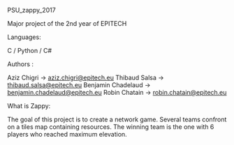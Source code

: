 PSU_zappy_2017

Major project of the 2nd year of EPITECH

Languages:

C / Python / C#

Authors :

Aziz Chigri -> aziz.chigri@epitech.eu
Thibaud Salsa -> thibaud.salsa@epitech.eu
Benjamin Chadelaud -> benjamin.chadelaud@epitech.eu
Robin Chatain -> robin.chatain@epitech.eu

What is Zappy:

The goal of this project is to create a network game.
Several teams confront on a tiles map containing resources.
The winning team is the one with 6 players who reached maximum elevation.